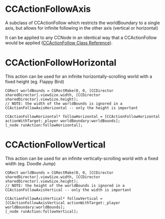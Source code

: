 CCActionFollowAxis
==================

A subclass of CCActionFollow which restricts the worldBoundary to a single axis, but allows for infinite following in the other axis (vertical or horizontal)

It can be applied to any CCNode in an identical way that a CCActionFollow would be applied ([CCActionFollow Class Reference](http://www.cocos2d-iphone.org/docs/api/Classes/CCActionFollow.html)).



CCActionFollowHorizontal
========================

This action can be used for an infinite horizontally-scrolling world with a fixed height (eg. Flappy Bird)

    CGRect worldBounds = CGRectMake(0, 0, [CCDirector sharedDirector].viewSize.width, [CCDirector sharedDirector].viewSize.height);
    // NOTE: the width of the worldBounds is ignored in a CCActionFollowAxisHorizontal -- only the height is important
    
    CCActionFollowHorizontal* followHorizontal = [CCActionFollowHorizontal actionWithTarget:_player worldBoundary:worldBounds];
    [_node runAction:followHorizontal];
    
    

CCActionFollowVertical
========================

This action can be used for an infinite vertically-scrolling world with a fixed width (eg. Doodle Jump)

    CGRect worldBounds = CGRectMake(0, 0, [CCDirector sharedDirector].viewSize.width, [CCDirector sharedDirector].viewSize.height);
    // NOTE: the height of the worldBounds is ignored in a CCActionFollowAxisVertical -- only the width is important

    CCActionFollowAxisVertical* followVertical = [CCActionFollowAxisVertical actionWithTarget:_player worldBoundary:worldBounds];
    [_node runAction:followVertical];


